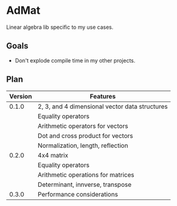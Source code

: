 # AdMat

Linear algebra lib specific to my use cases.

## Goals

- Don't explode compile time in my other projects.

## Plan

| Version | Features |
| ------- | -------- |
|0.1.0| 2, 3, and 4 dimensional vector data structures|
|| Equality operators |
|| Arithmetic operators for vectors |
|| Dot and cross product for vectors |
|| Normalization, length, reflection |
| 0.2.0 | 4x4 matrix |
|| Equality operators |
|| Arithmetic operations for matrices |
|| Determinant, innverse, transpose |
|0.3.0| Performance considerations |
